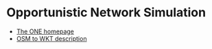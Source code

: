 Opportunistic Network Simulation
================================

- [The ONE homepage](https://www.netlab.tkk.fi/tutkimus/dtn/theone/)
- [OSM to WKT description](http://web.archive.org/web/20131105014720/http://www.tm.kit.edu/~mayer/osm2wkt/)
